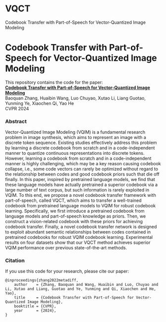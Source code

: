 # VQCT
Codebook Transfer with Part-of-Speech for Vector-Quantized Image Modeling

# Codebook Transfer with Part-of-Speech for Vector-Quantized Image Modeling
This repository contains the code for the paper:
<br>
[**Codebook Transfer with Part-of-Speech for Vector-Quantized Image Modeling**](https://arxiv.org/pdf/2307.16424.pdf)
<br>
Baoquan Zhang, Huaibin Wang, Luo Chuyao, Xutao Li, Liang Guotao, Yunming Ye, Xiaochen Qi, Yao He
<br>
CVPR 2024

### Abstract

Vector-Quantized Image Modeling (VQIM) is a fundamental research problem in image synthesis, which aims to represent an image with a discrete token sequence. Existing studies effectively address this problem by learning a discrete codebook from scratch and in a code-independent manner to quantize continuous representations into discrete tokens. However, learning a codebook from scratch and in a code-independent manner is highly challenging, which may be a key reason causing codebook collapse, i.e., some code vectors can rarely be optimized without regard to the relationship between codes and good codebook priors such that die off finally. In this paper, inspired by pretrained language models, we find that these language models have actually pretrained a superior codebook via a large number of text corpus, but such information is rarely exploited in VQIM. To this end, we propose a novel codebook transfer framework with part-of-speech, called VQCT, which aims to transfer a well-trained codebook from pretrained language models to VQIM for robust codebook learning. Specifically, we first introduce a pretrained codebook from language models and part-of-speech knowledge as priors. Then, we construct a vision-related codebook with these priors for achieving codebook transfer. Finally, a novel codebook transfer network is designed to exploit abundant semantic relationships between codes contained in pretrained codebooks for robust VQIM codebook learning. Experimental results on four datasets show that our VQCT method achieves superior VQIM performance over previous state-of-the-art methods.

### Citation

If you use this code for your research, please cite our paper:
```
@inproceedings{zhang2022metadiff,
	author    = {Zhang, Baoquan and Wang, Huaibin and Luo, Chuyao and Li, Xutao and Liang, Guotao and Ye, Yunming and Qi, Xiaochen and He, Yao},
	title     = {Codebook Transfer with Part-of-Speech for Vector-Quantized Image Modeling},
	booktitle = {CVPR},
	year      = {2024},
}
```
